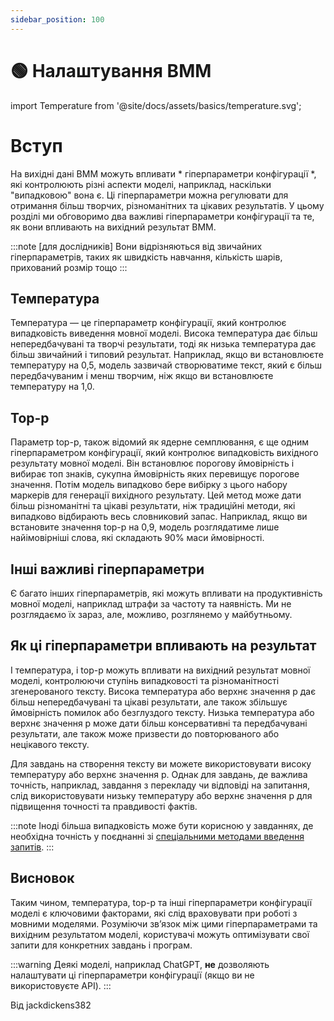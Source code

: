 ```yaml
---
sidebar_position: 100
---
```


# 🟢 Налаштування ВММ


import Temperature from '@site/docs/assets/basics/temperature.svg';

<div style={{textAlign: 'center'}}>
  <Temperature style={{width:"100%",height:"300px",verticalAlign:"top"}}/>
</div>

# Вступ

На вихідні дані ВММ можуть впливати * гіперпараметри конфігурації *, які контролюють різні аспекти моделі, наприклад, наскільки "випадковою" вона є. Ці гіперпараметри можна регулювати для отримання більш творчих, різноманітних та цікавих результатів. У цьому розділі ми обговоримо два важливі гіперпараметри конфігурації та те, як вони впливають на вихідний результат ВММ.

:::note
[для дослідників] Вони відрізняються від звичайних гіперпараметрів, таких як швидкість навчання, кількість шарів, прихований розмір тощо
:::

## Температура

Температура — це гіперпараметр конфігурації, який контролює випадковість виведення мовної моделі. Висока температура дає більш непередбачувані та творчі результати, тоді як низька температура дає більш звичайний і типовий результат. Наприклад, якщо ви встановлюєте температуру на 0,5, модель зазвичай створюватиме текст, який є більш передбачуваним і менш творчим, ніж якщо ви встановлюєте температуру на 1,0.

## Top-p

Параметр top-p, також відомий як ядерне семплювання, є ще одним гіперпараметром конфігурації, який контролює випадковість вихідного результату мовної моделі. Він встановлює порогову ймовірність і вибирає топ знаків, сукупна ймовірність яких перевищує порогове значення. Потім модель випадково бере вибірку з цього набору маркерів для генерації вихідного результату. Цей метод може дати більш різноманітні та цікаві результати, ніж традиційні методи, які випадково відбирають весь словниковий запас. Наприклад, якщо ви встановите значення top-p на 0,9, модель розглядатиме лише найімовірніші слова, які складають 90% маси ймовірності.

## Інші важливі гіперпараметри

Є багато інших гіперпараметрів, які можуть впливати на продуктивність мовної моделі, наприклад штрафи за частоту та наявність. Ми не розглядаємо їх зараз, але, можливо, розглянемо у майбутньому.

## Як ці гіперпараметри впливають на результат

І температура, і top-p можуть впливати на вихідний результат мовної моделі, контролюючи ступінь випадковості та різноманітності згенерованого тексту. Висока температура або верхнє значення p дає більш непередбачувані та цікаві результати, але також збільшує ймовірність помилок або безглуздого тексту. Низька температура або верхнє значення p може дати більш консервативні та передбачувані результати, але також може призвести до повторюваного або нецікавого тексту.

Для завдань на створення тексту ви можете використовувати високу температуру або верхнє значення p. Однак для завдань, де важлива точність, наприклад, завдання з перекладу чи відповіді на запитання, слід використовувати низьку температуру або верхнє значення p для підвищення точності та правдивості фактів.

:::note
Іноді більша випадковість може бути корисною у завданнях, де необхідна точність у поєднанні зі [спеціальними методами введення запитів](https://learnprompting.org/docs/intermediate/self_consistency).
:::




## Висновок

Таким чином, температура, top-p та інші гіперпараметри конфігурації моделі є ключовими факторами, які слід враховувати при роботі з мовними моделями. Розуміючи зв’язок між цими гіперпараметрами та вихідним результатом моделі, користувачі можуть оптимізувати свої запити для конкретних завдань і програм.

:::warning
Деякі моделі, наприклад ChatGPT, **не** дозволяють налаштувати ці гіперпараметри конфігурації (якщо ви не використовуєте API).
:::

Від jackdickens382